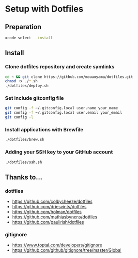 # Setup with Dotfiles

## Preparation

```bash
xcode-select --install
```

## Install

### Clone dotfiles repository and create symlinks

```bash
cd ~ && git clone https://github.com/mouaoyama/dotfiles.git
chmod +x ./*.sh
./dotfiles/deploy.sh
```

### Set include gitconfig file

```bash
git config -f ~/.gitconfig.local user.name your_name
git config -f ~/.gitconfig.local user.email your_email
git config -l
```

### Install applications with Brewfile

```bash
./dotfiles/brew.sh
```

### Adding your SSH key to your GitHub account

```bash
./dotfiles/ssh.sh
```

## Thanks to...

### dotfiles

- https://github.com/colbycheeze/dotfiles
- https://github.com/driesvints/dotfiles
- https://github.com/holman/dotfiles
- https://github.com/mathiasbynens/dotfiles
- https://github.com/paulirish/dotfiles

### gitignore

- https://www.toptal.com/developers/gitignore
- https://github.com/github/gitignore/tree/master/Global
